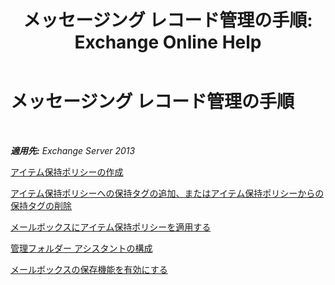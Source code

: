 ﻿---
title: 'メッセージング レコード管理の手順: Exchange Online Help'
TOCTitle: メッセージング レコード管理の手順
ms:assetid: bc2ff408-4a2b-4202-9515-e3e922a6320d
ms:mtpsurl: https://technet.microsoft.com/ja-jp/library/JJ150558(v=EXCHG.150)
ms:contentKeyID: 48269983
ms.date: 05/22/2018
mtps_version: v=EXCHG.150
ms.translationtype: HT
---

# メッセージング レコード管理の手順

 

_**適用先:** Exchange Server 2013_

[アイテム保持ポリシーの作成](https://docs.microsoft.com/ja-jp/exchange/security-and-compliance/messaging-records-management/create-a-retention-policy)

[アイテム保持ポリシーへの保持タグの追加、またはアイテム保持ポリシーからの保持タグの削除](https://docs.microsoft.com/ja-jp/exchange/security-and-compliance/messaging-records-management/add-or-remove-retention-tags)

[メールボックスにアイテム保持ポリシーを適用する](apply-a-retention-policy-to-mailboxes-exchange-2013-help.md)

[管理フォルダー アシスタントの構成](configure-the-managed-folder-assistant-exchange-2013-help.md)

[メールボックスの保存機能を有効にする](https://docs.microsoft.com/ja-jp/exchange/security-and-compliance/messaging-records-management/mailbox-retention-hold)

